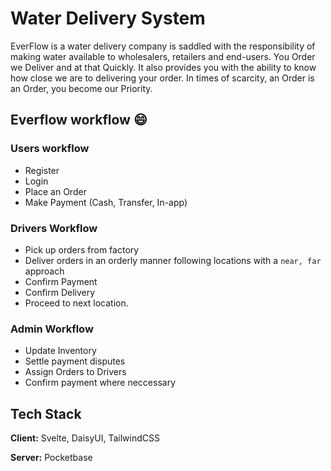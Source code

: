 
# Water Delivery System

EverFlow is a water delivery company is saddled with the responsibility of making water available to wholesalers, retailers and end-users. You Order we Deliver and at that Quickly.
It also provides you with the ability to know how close we are to delivering your order.
In times of scarcity, an Order is an Order, you become our Priority.

## Everflow workflow 😄

### Users workflow

* Register
* Login
* Place an Order
* Make Payment (Cash, Transfer, In-app)

### Drivers Workflow

* Pick up orders from factory
* Deliver orders in an orderly manner following locations with a `near, far` approach
* Confirm Payment
* Confirm Delivery
* Proceed to next location.

### Admin Workflow

* Update Inventory
* Settle payment disputes
* Assign Orders to Drivers
* Confirm payment where neccessary

## Tech Stack

**Client:** Svelte, DaisyUI, TailwindCSS

**Server:** Pocketbase
